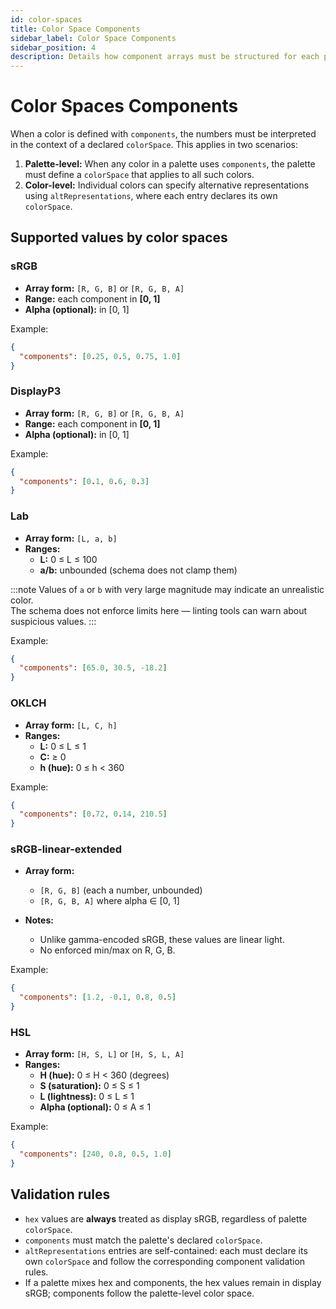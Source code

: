 ```yaml
---
id: color-spaces
title: Color Space Components
sidebar_label: Color Space Components
sidebar_position: 4
description: Details how component arrays must be structured for each palette colorSpace and the validation rules that apply to them.
---
```


# Color Spaces Components

When a color is defined with `components`, the numbers must be interpreted in the context of a declared `colorSpace`. This applies in two scenarios:

1. **Palette-level:** When any color in a palette uses `components`, the palette must define a `colorSpace` that applies to all such colors.
2. **Color-level:** Individual colors can specify alternative representations using `altRepresentations`, where each entry declares its own `colorSpace`.

## Supported values by color spaces

### sRGB

- **Array form:** `[R, G, B]` or `[R, G, B, A]`
- **Range:** each component in **[0, 1]**
- **Alpha (optional):** in [0, 1]

Example:

```json
{
  "components": [0.25, 0.5, 0.75, 1.0]
}
```

### DisplayP3

- **Array form:** `[R, G, B]` or `[R, G, B, A]`
- **Range:** each component in **[0, 1]**
- **Alpha (optional):** in [0, 1]

Example:

```json
{
  "components": [0.1, 0.6, 0.3]
}
```

### Lab

- **Array form:** `[L, a, b]`
- **Ranges:**
  - **L:** 0 ≤ L ≤ 100
  - **a/b:** unbounded (schema does not clamp them)

:::note
Values of `a` or `b` with very large magnitude may indicate an unrealistic color.  
The schema does not enforce limits here — linting tools can warn about suspicious values.
:::

Example:

```json
{
  "components": [65.0, 30.5, -18.2]
}
```

### OKLCH

- **Array form:** `[L, C, h]`
- **Ranges:**
  - **L:** 0 ≤ L ≤ 1
  - **C:** ≥ 0
  - **h (hue):** 0 ≤ h < 360

Example:

```json
{
  "components": [0.72, 0.14, 210.5]
}
```

### sRGB-linear-extended

- **Array form:**

  - `[R, G, B]` (each a number, unbounded)
  - `[R, G, B, A]` where alpha ∈ [0, 1]

- **Notes:**
  - Unlike gamma-encoded sRGB, these values are linear light.
  - No enforced min/max on R, G, B.

Example:

```json
{
  "components": [1.2, -0.1, 0.8, 0.5]
}
```

### HSL

- **Array form:** `[H, S, L]` or `[H, S, L, A]`
- **Ranges:**
  - **H (hue):** 0 ≤ H < 360 (degrees)
  - **S (saturation):** 0 ≤ S ≤ 1
  - **L (lightness):** 0 ≤ L ≤ 1
  - **Alpha (optional):** 0 ≤ A ≤ 1

Example:

```json
{
  "components": [240, 0.8, 0.5, 1.0]
}
```

## Validation rules

- `hex` values are **always** treated as display sRGB, regardless of palette `colorSpace`.
- `components` must match the palette's declared `colorSpace`.
- `altRepresentations` entries are self-contained: each must declare its own `colorSpace` and follow the corresponding component validation rules.
- If a palette mixes hex and components, the hex values remain in display sRGB; components follow the palette-level color space.
